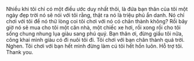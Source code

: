 Nhiều khi tôi chỉ có một điều ước duy nhất thôi, là đứa bạn thân của tôi một ngày đẹp trời nó sẽ nói với tôi rằng, thật ra nó là triệu phú ẩn danh. Nó chỉ chơi với tôi để nó thử lòng coi tôi chơi với nó có chân thành không? Rồi bây giờ nó sẽ mua cho tôi một căn nhà, một chiếc xe hơi, rồi xong rồi cho tôi sống chung nhung lụa giàu sang phú quý. Bạn thân ơi, đừng giấu tôi nữa, công khai mình giàu có đi nuôi tôi đi. Tôi chơi với bạn chân thành quá trời. Nghen. Tôi chơi với bạn hết mình đừng làm cú tôi hết hồn luôn. Hỗ trợ tôi. Thank you.
